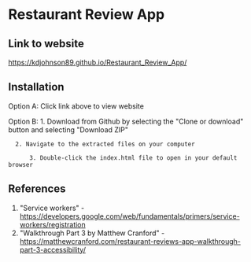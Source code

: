 # Restaurant Review App

## Link to website

https://kdjohnson89.github.io/Restaurant_Review_App/

## Installation

Option A: Click link above to view website

Option B: 1. Download from Github by selecting the "Clone or download" button and selecting "Download ZIP"

	  2. Navigate to the extracted files on your computer
	  
          3. Double-click the index.html file to open in your default browser

## References

1. "Service workers" - https://developers.google.com/web/fundamentals/primers/service-workers/registration
2. "Walkthrough Part 3 by Matthew Cranford" - https://matthewcranford.com/restaurant-reviews-app-walkthrough-part-3-accessibility/

